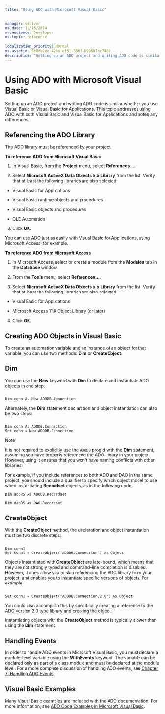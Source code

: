 ```yaml
---
title: "Using ADO with Microsoft Visual Basic"
 
 
manager: soliver
ms.date: 11/16/2014
ms.audience: Developer
ms.topic: reference
  
localization_priority: Normal
ms.assetid: 5e0fb2ec-42aa-e181-386f-099607ac7400
description: "Setting up an ADO project and writing ADO code is similar whether you use Visual Basic or Visual Basic for Applications. This topic addresses using ADO with both Visual Basic and Visual Basic for Applications and notes any differences."
---
```


# Using ADO with Microsoft Visual Basic

Setting up an ADO project and writing ADO code is similar whether you use Visual Basic or Visual Basic for Applications. This topic addresses using ADO with both Visual Basic and Visual Basic for Applications and notes any differences.
  
## Referencing the ADO Library

The ADO library must be referenced by your project.
  
 **To reference ADO from Microsoft Visual Basic**
  
1. In Visual Basic, from the **Project** menu, select **References...**. 
    
2. Select **Microsoft ActiveX Data Objects x.x Library** from the list. Verify that at least the following libraries are also selected: 
    
  - Visual Basic for Applications
    
  - Visual Basic runtime objects and procedures
    
  - Visual Basic objects and procedures
    
  - OLE Automation
    
3. Click **OK**. 
    
You can use ADO just as easily with Visual Basic for Applications, using Microsoft Access, for example.
  
 **To reference ADO from Microsoft Access**
  
1. In Microsoft Access, select or create a module from the **Modules** tab in the **Database** window. 
    
2. From the **Tools** menu, select **References...**. 
    
3. Select **Microsoft ActiveX Data Objects x.x Library** from the list. Verify that at least the following libraries are also selected: 
    
  - Visual Basic for Applications
    
  - Microsoft Access 11.0 Object Library (or later)
    
4. Click **OK**. 
    
## Creating ADO Objects in Visual Basic

To create an automation variable and an instance of an object for that variable, you can use two methods: **Dim** or **CreateObject**. 
  
## Dim

You can use the **New** keyword with **Dim** to declare and instantiate ADO objects in one step: 
  
```
 
Dim conn As New ADODB.Connection 

```

Alternately, the **Dim** statement declaration and object instantiation can also be two steps: 
  
```
 
Dim conn As ADODB.Connection 
Set conn = New ADODB.Connection 

```

> [!NOTE]
> It is not required to explicitly use the  `ADODB` progid with the **Dim** statement, assuming you have properly referenced the ADO library in your project. However, using it ensures that you won't have naming conflicts with other libraries. 
  
For example, if you include references to both ADO and DAO in the same project, you should include a qualifier to specify which object model to use when instantiating **Recordset** objects, as in the following code: 
  
 `Dim adoRS As ADODB.Recordset`
  
 `Dim daoRS As DAO.Recordset`
  
## CreateObject

With the **CreateObject** method, the declaration and object instantiation must be two discrete steps: 
  
```
 
Dim conn1 
Set conn1 = CreateObject("ADODB.Connection") As Object 

```

Objects instantiated with **CreateObject** are late-bound, which means that they are not strongly typed and command-line completion is disabled. However, it does allow you to skip referencing the ADO library from your project, and enables you to instantiate specific versions of objects. For example: 
  
```
 
Set conn1 = CreateObject("ADODB.Connection.2.0") As Object 

```

You could also accomplish this by specifically creating a reference to the ADO version 2.0 type library and creating the object.
  
Instantiating objects with the **CreateObject** method is typically slower than using the **Dim** statement. 
  
## Handling Events

In order to handle ADO events in Microsoft Visual Basic, you must declare a module-level variable using the **WithEvents** keyword. The variable can be declared only as part of a class module and must be declared at the module level. For a more complete discussion of handling ADO events, see [Chapter 7: Handling ADO Events](chapter-7-handling-ado-events.md).
  
## Visual Basic Examples

Many Visual Basic examples are included with the ADO documentation. For more information, see [ADO Code Examples in Microsoft Visual Basic](ado-code-examples-in-microsoft-visual-basic.md).
  

